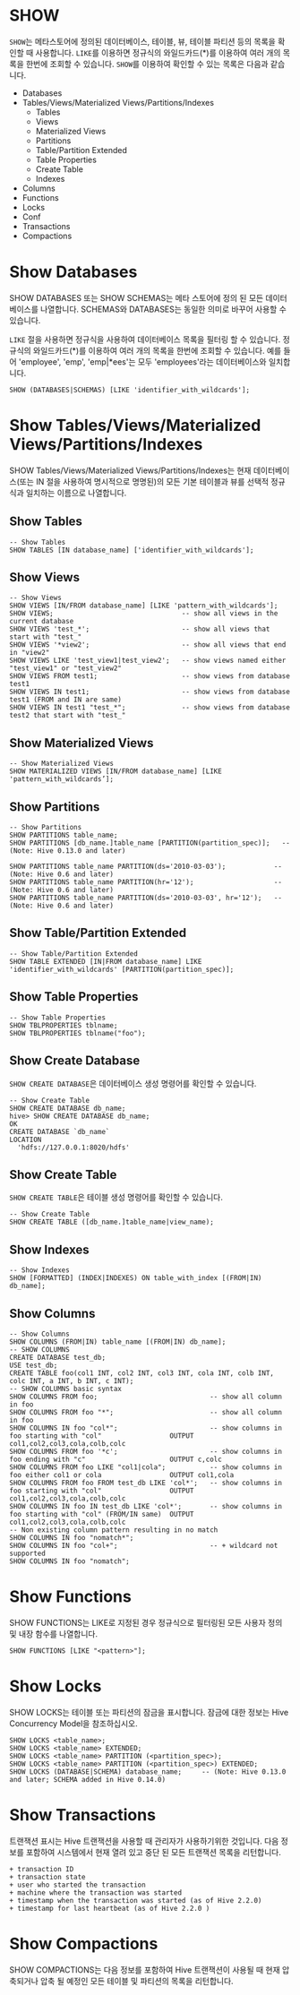 # SHOW
`SHOW`는 메타스토어에 정의된 데이터베이스, 테이블, 뷰, 테이블 파티션 등의 목록을 확인할 때 사용합니다. `LIKE`를 이용하면 정규식의 와일드카드(*)를 이용하여 여러 개의 목록을 한번에 조회할 수 있습니다. `SHOW`를 이용하여 확인할 수 있는 목록은 다음과 같습니다.

  - Databases
  - Tables/Views/Materialized Views/Partitions/Indexes
    - Tables
    - Views
    - Materialized Views
    - Partitions
    - Table/Partition Extended
    - Table Properties
    - Create Table
    - Indexes
  - Columns
  - Functions
  - Locks
  - Conf
  - Transactions
  - Compactions

# Show Databases
SHOW DATABASES 또는 SHOW SCHEMAS는 메타 스토어에 정의 된 모든 데이터베이스를 나열합니다. SCHEMAS와 DATABASES는 동일한 의미로 바꾸어 사용할 수 있습니다.

`LIKE` 절을 사용하면 정규식을 사용하여 데이터베이스 목록을 필터링 할 수 있습니다. 정규식의 와일드카드(*)를 이용하여 여러 개의 목록을 한번에 조회할 수 있습니다. 예를 들어 'employee', 'emp', 'emp|*ees'는 모두 'employees'라는 데이터베이스와 일치합니다.

```
SHOW (DATABASES|SCHEMAS) [LIKE 'identifier_with_wildcards'];
```

# Show Tables/Views/Materialized Views/Partitions/Indexes
SHOW Tables/Views/Materialized Views/Partitions/Indexes는 현재 데이터베이스(또는 IN 절을 사용하여 명시적으로 명명된)의 모든 기본 테이블과 뷰를 선택적 정규식과 일치하는 이름으로 나열합니다.

## Show Tables

```
-- Show Tables
SHOW TABLES [IN database_name] ['identifier_with_wildcards'];
```

## Show Views

```
-- Show Views
SHOW VIEWS [IN/FROM database_name] [LIKE 'pattern_with_wildcards'];
SHOW VIEWS;                                -- show all views in the current database
SHOW VIEWS 'test_*';                       -- show all views that start with "test_"
SHOW VIEWS '*view2';                       -- show all views that end in "view2"
SHOW VIEWS LIKE 'test_view1|test_view2';   -- show views named either "test_view1" or "test_view2"
SHOW VIEWS FROM test1;                     -- show views from database test1
SHOW VIEWS IN test1;                       -- show views from database test1 (FROM and IN are same)
SHOW VIEWS IN test1 "test_*";              -- show views from database test2 that start with "test_"
```

## Show Materialized Views

```
-- Show Materialized Views
SHOW MATERIALIZED VIEWS [IN/FROM database_name] [LIKE 'pattern_with_wildcards’];
```

## Show Partitions

```
-- Show Partitions
SHOW PARTITIONS table_name;
SHOW PARTITIONS [db_name.]table_name [PARTITION(partition_spec)];   -- (Note: Hive 0.13.0 and later)

SHOW PARTITIONS table_name PARTITION(ds='2010-03-03');            -- (Note: Hive 0.6 and later)
SHOW PARTITIONS table_name PARTITION(hr='12');                    -- (Note: Hive 0.6 and later)
SHOW PARTITIONS table_name PARTITION(ds='2010-03-03', hr='12');   -- (Note: Hive 0.6 and later)
```

## Show Table/Partition Extended

```
-- Show Table/Partition Extended
SHOW TABLE EXTENDED [IN|FROM database_name] LIKE 'identifier_with_wildcards' [PARTITION(partition_spec)];
```

## Show Table Properties

```
-- Show Table Properties
SHOW TBLPROPERTIES tblname;
SHOW TBLPROPERTIES tblname("foo");
```

## Show Create Database

`SHOW CREATE DATABASE`은 데이터베이스 생성 명령어를 확인할 수 있습니다.

```
-- Show Create Table
SHOW CREATE DATABASE db_name;
hive> SHOW CREATE DATABASE db_name;
OK
CREATE DATABASE `db_name`
LOCATION
  'hdfs://127.0.0.1:8020/hdfs'
```

## Show Create Table

`SHOW CREATE TABLE`은 테이블 생성 명령어를 확인할 수 있습니다.

```
-- Show Create Table
SHOW CREATE TABLE ([db_name.]table_name|view_name);
```

## Show Indexes
```
-- Show Indexes
SHOW [FORMATTED] (INDEX|INDEXES) ON table_with_index [(FROM|IN) db_name];
```

## Show Columns

```
-- Show Columns
SHOW COLUMNS (FROM|IN) table_name [(FROM|IN) db_name];
-- SHOW COLUMNS
CREATE DATABASE test_db;
USE test_db;
CREATE TABLE foo(col1 INT, col2 INT, col3 INT, cola INT, colb INT, colc INT, a INT, b INT, c INT);
-- SHOW COLUMNS basic syntax
SHOW COLUMNS FROM foo;                            -- show all column in foo
SHOW COLUMNS FROM foo "*";                        -- show all column in foo
SHOW COLUMNS IN foo "col*";                       -- show columns in foo starting with "col"                 OUTPUT col1,col2,col3,cola,colb,colc
SHOW COLUMNS FROM foo '*c';                       -- show columns in foo ending with "c"                     OUTPUT c,colc
SHOW COLUMNS FROM foo LIKE "col1|cola";           -- show columns in foo either col1 or cola                 OUTPUT col1,cola
SHOW COLUMNS FROM foo FROM test_db LIKE 'col*';   -- show columns in foo starting with "col"                 OUTPUT col1,col2,col3,cola,colb,colc
SHOW COLUMNS IN foo IN test_db LIKE 'col*';       -- show columns in foo starting with "col" (FROM/IN same)  OUTPUT col1,col2,col3,cola,colb,colc
-- Non existing column pattern resulting in no match
SHOW COLUMNS IN foo "nomatch*";
SHOW COLUMNS IN foo "col+";                       -- + wildcard not supported
SHOW COLUMNS IN foo "nomatch";
```

# Show Functions
SHOW FUNCTIONS는 LIKE로 지정된 경우 정규식으로 필터링된 모든 사용자 정의 및 내장 함수를 나열합니다.

```
SHOW FUNCTIONS [LIKE "<pattern>"];
```

# Show Locks
SHOW LOCKS는 테이블 또는 파티션의 잠금을 표시합니다. 잠금에 대한 정보는 Hive Concurrency Model을 참조하십시오.

```
SHOW LOCKS <table_name>;
SHOW LOCKS <table_name> EXTENDED;
SHOW LOCKS <table_name> PARTITION (<partition_spec>);
SHOW LOCKS <table_name> PARTITION (<partition_spec>) EXTENDED;
SHOW LOCKS (DATABASE|SCHEMA) database_name;     -- (Note: Hive 0.13.0 and later; SCHEMA added in Hive 0.14.0)
```

# Show Transactions
트랜잭션 표시는 Hive 트랜잭션을 사용할 때 관리자가 사용하기위한 것입니다. 다음 정보를 포함하여 시스템에서 현재 열려 있고 중단 된 모든 트랜잭션 목록을 리턴합니다.

```
+ transaction ID
+ transaction state
+ user who started the transaction
+ machine where the transaction was started
+ timestamp when the transaction was started (as of Hive 2.2.0)
+ timestamp for last heartbeat (as of Hive 2.2.0 )
```

# Show Compactions
SHOW COMPACTIONS는 다음 정보를 포함하여 Hive 트랜잭션이 사용될 때 현재 압축되거나 압축 될 예정인 모든 테이블 및 파티션의 목록을 리턴합니다.















